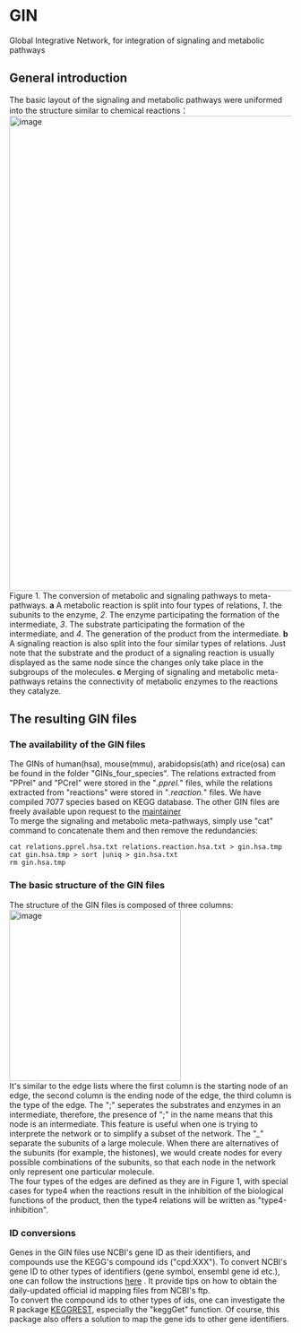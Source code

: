 # GIN
Global Integrative Network, for integration of signaling and metabolic pathways

## General introduction
The basic layout of the signaling and metabolic pathways were uniformed into the structure similar to chemical reactions：
<img width="848" alt="image" src="https://user-images.githubusercontent.com/50654825/173787625-a46ac547-907e-4490-9129-b5f5635f3c35.png"><br>
Figure 1. The conversion of metabolic and signaling pathways to meta-pathways. **a** A metabolic reaction is split into four types of relations, _1_. the subunits to the enzyme, _2_. The enzyme participating the formation of the intermediate, _3_. The substrate participating the formation of the intermediate, and _4_. The generation of the product from the intermediate. **b** A signaling reaction is also split into the four similar types of relations. Just note that the substrate and the product of a signaling reaction is usually displayed as the same node since the changes only take place in the subgroups of the molecules. **c** Merging of signaling and metabolic meta-pathways retains the connectivity of metabolic enzymes to the reactions they catalyze.
</br>

## The resulting GIN files
### The availability of the GIN files
The GINs of human(hsa), mouse(mmu), arabidopsis(ath) and rice(osa) can be found in the folder "GINs_four_species". The relations extracted from "PPrel" and "PCrel" were stored in the "*.pprel.*" files, while the relations extracted from "reactions" were stored in "*.reaction.*" files. We have compiled 7077 species based on KEGG database. The other GIN files are freely available upon request to the [maintainer](chix@big.ac.cn)<br>
To merge the signaling and metabolic meta-pathways, simply use "cat" command to concatenate them and then remove the redundancies:
```
cat relations.pprel.hsa.txt relations.reaction.hsa.txt > gin.hsa.tmp
cat gin.hsa.tmp > sort |uniq > gin.hsa.txt
rm gin.hsa.tmp
```

### The basic structure of the GIN files
The structure of the GIN files is composed of three columns:</br>
<img width="306" alt="image" src="https://user-images.githubusercontent.com/50654825/191729864-52fad977-19c3-488d-afdc-b5a80d01db23.png">
</br>
It's similar to the edge lists where the first column is the starting node of an edge, the second column is the ending node of the edge, the third column is the type of the edge. The ";" seperates the substrates and enzymes in an intermediate, therefore, the presence of ";" in the name means that this node is an intermediate. This feature is useful when one is trying to interprete the network or to simplify a subset of the network. The "*_*" separate the subunits of a large molecule. When there are alternatives of the subunits (for example, the histones), we would create nodes for every possible combinations of the subunits, so that each node in the network only represent one particular molecule. 
</br>
The four types of the edges are defined as they are in Figure 1, with special cases for type4 when the reactions result in the inhibition of the biological functions of the product, then the type4 relations will be written as "type4-inhibition". 
### ID conversions
Genes in the GIN files use NCBI's gene ID as their identifiers, and compounds use the KEGG's compound ids ("cpd:XXX"). To convert NCBI's gene ID to other types of identifiers (gene symbol, ensembl gene id etc.), one can follow the instructions [here](https://github.com/RenGroup/ibNN/blob/main/id_conversion/README_idConversion.md) . It provide tips on how to obtain the daily-updated official id mapping files from NCBI's ftp. 
</br>
To convert the compound ids to other types of ids, one can investigate the R package [KEGGREST](https://bioconductor.org/packages/release/bioc/html/KEGGREST.html), especially the "keggGet" function. Of course, this package also offers a solution to map the gene ids to other gene identifiers. 
